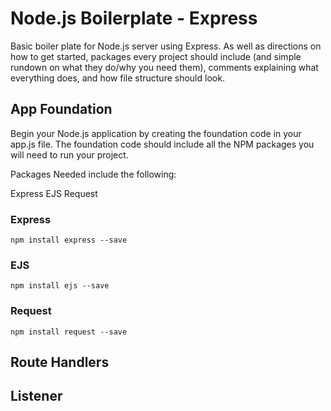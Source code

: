 # Node.js Boilerplate - Express

Basic boiler plate for Node.js server using Express. As well as directions on how to get started, packages every project should include (and simple rundown on what they do/why you need them), comments explaining what everything does, and how file structure should look.

## App Foundation 

Begin your Node.js application by creating the foundation code in your app.js file. The foundation code should include all the NPM packages you will need to run your project.

Packages Needed include the following: 

Express 
EJS
Request

### Express 

```
npm install express --save 
```

###  EJS

``` 
npm install ejs --save
```

### Request

``` 
npm install request --save
```



## Route Handlers



## Listener
